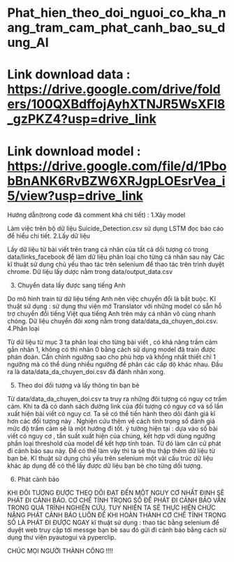 # Phat_hien_theo_doi_nguoi_co_kha_nang_tram_cam_phat_canh_bao_su_dung_AI

# Link download data : https://drive.google.com/drive/folders/100QXBdffojAyhXTNJR5WsXFl8_gzPKZ4?usp=drive_link
# Link download model : https://drive.google.com/file/d/1PbobBnANK6RvBZW6XRJgpLOEsrVea_i5/view?usp=drive_link

Hướng dẫn(trong code đã comment khá chi tiết) :
1.Xây model 

Làm việc trên bộ dữ liệu Suicide_Detection.csv sử dụng LSTM đọc báo cáo để hiểu chi tiết.
2.Lấy dữ liệu

Lấy dữ liệu từ bài viết trên trang cá nhân của tất cả dối tượng có trong data/links_facebook để làm dữ liệu phân loại cho từng cá nhân sau này
Các kĩ thuật sử dụng chủ yếu thao tác trên selenium để thao tác trên trình duyệt chrome.
Dữ liệu lấy dược nằm trong data/output_data.csv

3. Chuyển data lấy được sang tiếng Anh

Do mô hình train từ dữ liệu tiếng Anh nên việc chuyển  đổi là bắt buộc.
Kĩ thuật sử dụng : sử dụng thư viện mở Translator với những model có sẵn hỗ trợ chuyển đổi tiếng Việt qua tiếng Anh trên máy cá nhân vô cùng nhanh chóng.
Dữ liệu chuyển đôi xong nằm trong data/data_da_chuyen_doi.csv.
4.Phân loại

Từ dữ liệu từ mục 3 ta phân loại cho từng bài viết , có khả năng trầm cảm gắn nhãn 1, không có thì nhãn 0 bằng cách sử dụng model đã train được phán đoán. 
Cần chỉnh ngưỡng sao cho phù hợp và khồng nhất thiết chỉ 1 ngưỡng mà có thể dùng nhiều ngưỡng để phân các cấp dộ khác nhau.
Đầu ra là data/data_da_chuyen_doi.csv đã đánh nhãn xong.

5. Theo doi đối tượng và lấy thông tin bạn bè

Từ data/data_da_chuyen_doi.csv ta truy ra những đôi tượng có nguy cơ trầm cảm.
Khi ta đã có danh sách đường link của đối tượng có nguy cơ và số lần xuất hiện bài viết có nguy cơ. Ta sẽ có thể tiến hành theo dõi đánh giá kĩ hơn các đối tượng này . 
Nghiện cứu thêm về cách tính trọng số đánh giá mức độ trầm cảm sẽ là một hướng đi tốt. ý tưởng hiện tại : dựa vào số bài viết có nguy cơ , tần suất xuất hiện của chúng,
kết hợp với dùng ngưỡng phần loại threshold của model để kết hợp tính toán. Từ đó làm căn cứ phát đi cảnh báo sau này. Để có thể làm vậy thì ta sẽ thu thập thêm dữ liệu từ bạn bè.
Kĩ thuật sử dụng chủ yếu trên selenium một vài cấu trúc dữ liệu khác áp dụng để có thể lấy được dữ liệu bạn bè cho từng dối tượng.

6. Phát cảnh báo

KHI ĐÔI TƯỢNG ĐƯỢC THEO DÕI ĐẠT ĐẾN MỘT NGUY CƠ NHẤT ĐỊNH SẼ PHÁT ĐI CẢNH BÁO.  CƠ CHẾ TÍNH TRỌNG SỐ ĐỂ PHÁT ĐI CẢNH BÁO VẪN TRONG QUÁ TRÌNH NGHIÊN CỨU. 
TUY NHIÊN TA SẼ THỰC HIỆN CHỨC NĂNG PHÁT CẢNH BÁO LUÔN ĐỂ KHI HOÀN THÀNH CƠ CHẾ TÍNH TRỌNG SỐ LÀ PHÁT ĐI ĐƯỢC NGAY
kĩ thuật sử dụng : thao tác bằng selenium để duyệt web truy cập tới messge bạn bè sau đó gửi đi cảnh báo bằng cách sử dụng thư viện pyautogui và pyperclip.

CHÚC MỌI NGƯỜI THÀNH CÔNG !!!!
